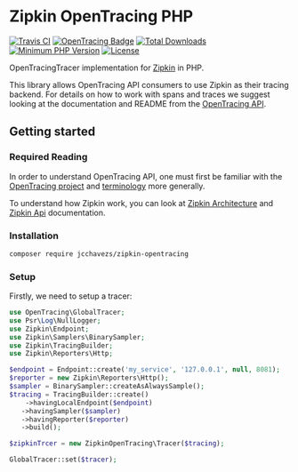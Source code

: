 # Zipkin OpenTracing PHP

[![Travis CI](https://travis-ci.org/jcchavezs/zipkin-opentracing-php.svg?branch=master)](https://travis-ci.org/jcchavezs/zipkin-opentracing-php)
[![OpenTracing Badge](https://img.shields.io/badge/OpenTracing-enabled-blue.svg)](http://opentracing.io)
[![Total Downloads](https://poser.pugx.org/jcchavezs/zipkin-opentracing/downloads)](https://packagist.org/packages/jcchavezs/zipkin-opentracing)
[![Minimum PHP Version](https://img.shields.io/badge/php-%3E%3D%205.6-8892BF.svg)](https://php.net/)
[![License](https://img.shields.io/packagist/l/jcchavezs/zipkin-opentracing.svg)](https://github.com/jcchavezs/zipkin-opentracing-php/blob/master/LICENSE)

OpenTracingTracer implementation for [Zipkin](http://zipkin.io) in PHP.

This library allows OpenTracing API consumers to use Zipkin as their tracing backend.
For details on how to work with spans and traces we suggest looking at the documentation
and README from the [OpenTracing API](https://github.com/opentracing/opentracing-php).

## Getting started

### Required Reading

In order to understand OpenTracing API, one must first be familiar with the [OpenTracing project](http://opentracing.io) and [terminology](http://opentracing.io/spec/) more generally.

To understand how Zipkin work, you can look at [Zipkin Architecture](http://zipkin.io/pages/architecture.html) and [Zipkin Api](https://github.com/jcchavezs/zipkin-php) documentation.

### Installation

```bash
composer require jcchavezs/zipkin-opentracing
```

### Setup

Firstly, we need to setup a tracer:

```php
use OpenTracing\GlobalTracer;
use Psr\Log\NullLogger;
use Zipkin\Endpoint;
use Zipkin\Samplers\BinarySampler;
use Zipkin\TracingBuilder;
use Zipkin\Reporters\Http;

$endpoint = Endpoint::create('my_service', '127.0.0.1', null, 8081);
$reporter = new Zipkin\Reporters\Http();
$sampler = BinarySampler::createAsAlwaysSample();
$tracing = TracingBuilder::create()
	->havingLocalEndpoint($endpoint)
   ->havingSampler($sampler)
   ->havingReporter($reporter)
   ->build();

$zipkinTrcer = new ZipkinOpenTracing\Tracer($tracing);

GlobalTracer::set($tracer);
```